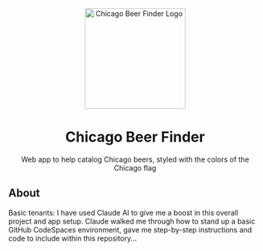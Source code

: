 <div align="center">
  <img src="assets/chicago-beer-logo.svg" alt="Chicago Beer Finder Logo" width="200"/>
  
  # Chicago Beer Finder
  
  Web app to help catalog Chicago beers, styled with the colors of the Chicago flag
</div>

## About
Basic tenants: I have used Claude AI to give me a boost in this overall project and app setup.
Claude walked me through how to stand up a basic GitHub CodeSpaces environment, gave me step-by-step instructions and code
to include within this repository...
